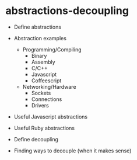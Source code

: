 # abstractions-decoupling

- Define abstractions

- Abstraction examples
  - Programming/Compiling
    - Binary
    - Assembly
    - C/C++
    - Javascript
    - Coffeescript
  - Networking/Hardware
    - Sockets
    - Connections
    - Drivers

- Useful Javascript abstractions

- Useful Ruby abstractions

- Define decoupling

- Finding ways to decouple (when it makes sense)
